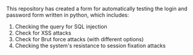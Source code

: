 This repository has created a form for automatically testing the login and password form written in python, which includes:
1. Checking the query for SQL injection
2. Check for XSS attacks
3. Check for Brut force attacks (with different options)
4. Checking the system's resistance to session fixation attacks
